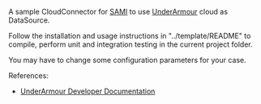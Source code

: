A sample CloudConnector for [SAMI](https://www.samsungsami.io/) to use [UnderArmour](https://www.underarmour.com) cloud as DataSource.

Follow the installation and usage instructions in "../template/README" to compile, perform unit and integration testing in the current project folder.

You may have to change some configuration parameters for your case. 

References:

* [UnderArmour Developer Documentation](https://developer.underarmour.com/docs)
